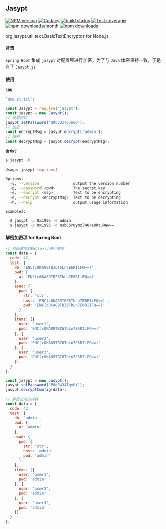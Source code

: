 ## Jasypt

[![NPM version][npm-image]][npm-url]
[![Codacy][codacy-image]][codacy-url]
[![build status][build-image]][build-url]
[![Test coverage][codecov-image]][codecov-url]
[![npm downloads/month][downloads-month-image]][download-url]
[![npm downloads][downloads-image]][download-url]


[npm-image]: https://img.shields.io/npm/v/jasypt.svg?style=flat-square
[npm-url]: https://www.npmjs.com/package/jasypt
[build-image]: https://github.com/rickyes/jasypt/actions/workflows/node.js.yml/badge.svg?branch=master
[build-url]: https://github.com/rickyes/jasypt
[codecov-image]: https://codecov.io/gh/rickyes/jasypt/branch/master/graph/badge.svg
[codecov-url]: https://codecov.io/github/rickyes/jasypt?branch=master
[downloads-month-image]: https://img.shields.io/npm/dm/jasypt.svg?style=flat-square
[download-url]: https://npmjs.org/package/jasypt
[downloads-image]: https://img.shields.io/npm/dt/jasypt.svg
[codacy-image]: https://app.codacy.com/project/badge/Grade/7a96dea4ed924752b2f131c0ab5ec812
[codacy-url]: https://app.codacy.com/manual/rickyes/jasypt

org.jasypt.util.text.BasicTextEncryptor for Node.js

#### 背景
`Spring Boot` 集成 `jasypt` 对配置项进行加密，为了与 `Java` 体系保持一致，于是有了 `Jasypt.js`

#### 使用
**`SDK`**
``` js
'use strict';

const Jasypt = require('jasypt');
const jasypt = new Jasypt();
// 设置秘钥
jasypt.setPassword('G0CvDz7oJn60');
// 加密
const encryptMsg = jasypt.encrypt('admin');
// 解密
const decryptMsg = jasypt.decrypt(encryptMsg);
```

**`命令行`**
``` sh
$ jasypt -h

Usage: jasypt [options]

Options:
  -v, --version               output the version number
  -p, --password <pwd>        The secret key
  -e, --encrypt <msg>         Text to be encrypting
  -d, --decrypt <encryptMsg>  Text to be decrypting
  -h, --help                  output usage information

Examples:

  $ jasypt -p 0x1995 -e admin
  $ jasypt -p 0x1995 -d nsbC5r0ymz740/aURtuRWw==
```

#### 解密加密项 for Spring Boot
``` js
// 对配置项的ENC(xxx)进行解密
const data = {
  code: 42,
  test: {
    db: 'ENC(c0KA89TBZ6TbLn7E6RIiFQ==)',
    pwd: {
      a: 'ENC(c0KA89TBZ6TbLn7E6RIiFQ==)'
    },
    asad: {
      pwd: {
        str: 'str',
        host: 'ENC(c0KA89TBZ6TbLn7E6RIiFQ==)',
        pwd: 'ENC(c0KA89TBZ6TbLn7E6RIiFQ==)'
      }
    },
    items: [{
      user: 'user1',
      pwd: 'ENC(c0KA89TBZ6TbLn7E6RIiFQ==)'
    }, {
      user: 'user2',
      pwd: 'ENC(c0KA89TBZ6TbLn7E6RIiFQ==)'
    }, {
      user: 'user3',
      pwd: 'ENC(c0KA89TBZ6TbLn7E6RIiFQ==)'
    }],
  }
};

const jasypt = new Jasypt();
jasypt.setPassword('P8dEw34TgvbY');
jasypt.decryptConfig(data);
```
``` js
// 解密出来的内容
const data = {
  code: 42,
  test: {
    db: 'admin',
    pwd: {
      a: 'admin'
    },
    asad: {
      pwd: {
        str: 'str',
        host: 'admin',
        pwd: 'admin'
      }
    },
    items: [{
      user: 'user1',
      pwd: 'admin'
    }, {
      user: 'user2',
      pwd: 'admin'
    }, {
      user: 'user3',
      pwd: 'admin'
    }],
  }
};
```
